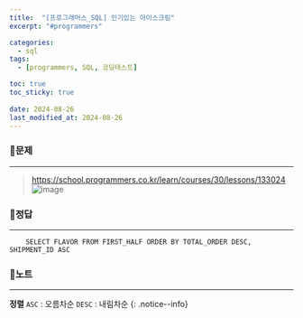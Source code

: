 ```yaml
---
title:  "[프로그래머스_SQL] 인기있는 아이스크림"
excerpt: "#programmers"

categories:
  - sql
tags:
  - [programmers, SQL, 코딩테스트]

toc: true
toc_sticky: true
 
date: 2024-08-26
last_modified_at: 2024-08-26
---
```


### 📜문제
*****
> <https://school.programmers.co.kr/learn/courses/30/lessons/133024>  
![image](https://github.com/user-attachments/assets/a61900f1-846f-45db-a2dc-8f75390a4ea2)

### 📜정답
*****
```
    SELECT FLAVOR FROM FIRST_HALF ORDER BY TOTAL_ORDER DESC, SHIPMENT_ID ASC
```

### 📜노트
*****
**정렬**
`ASC`  : 오름차순
`DESC` : 내림차순
{: .notice--info} 
